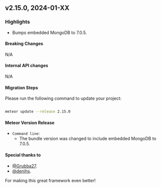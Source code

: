 ## v2.15.0, 2024-01-XX

### Highlights

* Bumps embedded MongoDB to 7.0.5.

#### Breaking Changes

N/A

####  Internal API changes

N/A

#### Migration Steps

Please run the following command to update your project:

```bash

meteor update --release 2.15.0

```


#### Meteor Version Release


* `Command line`:
  - The bundle version was changed to include embedded MongoDB to 7.0.5.


#### Special thanks to

- [@Grubba27](https://github.com/Grubba27).
- [@denihs](https://github.com/denihs).

For making this great framework even better!


